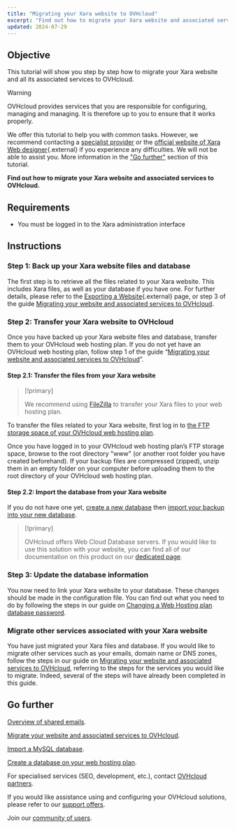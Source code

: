 ```yaml
---
title: "Migrating your Xara website to OVHcloud"
excerpt: "Find out how to migrate your Xara website and associated services to OVHcloud"
updated: 2024-07-29
---
```


## Objective

This tutorial will show you step by step how to migrate your Xara website and all its associated services to OVHcloud.

> [!warning]
>
> OVHcloud provides services that you are responsible for configuring, managing and managing. It is therefore up to you to ensure that it works properly.
>
> We offer this tutorial to help you with common tasks. However, we recommend contacting a [specialist provider](/links/partner) or the [official website of Xara Web designer](https://www.xara.com/webdesigner-plus/){.external} if you experience any difficulties. We will not be able to assist you. More information in the ["Go further"](#go-further) section of this tutorial.
>

**Find out how to migrate your Xara website and associated services to OVHcloud.**

## Requirements

- You must be logged in to the Xara administration interface

## Instructions

### Step 1: Back up your Xara website files and database

The first step is to retrieve all the files related to your Xara website. This includes Xara files, as well as your database if you have one. For further details, please refer to the [Exporting a Website](https://webdesigner.xara.com/bhavtest/test1/xara_desktop/product_support/web_features/exporting_website.html?rhhlterm=website){.external} page, or step 3 of the guide [Migrating your website and associated services to OVHcloud](/pages/web_cloud/web_hosting/hosting_migrating_to_ovh).

### Step 2: Transfer your Xara website to OVHcloud

Once you have backed up your Xara website files and database, transfer them to your OVHcloud web hosting plan. If you do not yet have an OVHcloud web hosting plan, follow step 1 of the guide “[Migrating your website and associated services to OVHcloud](/pages/web_cloud/web_hosting/hosting_migrating_to_ovh)”.

#### Step 2.1: Transfer the files from your Xara website

> [!primary]
>
> We recommend using [FileZilla](/pages/web_cloud/web_hosting/ftp_filezilla_user_guide) to transfer your Xara files to your web hosting plan.
>

To transfer the files related to your Xara website, first log in to [the FTP storage space of your OVHcloud web hosting plan](/pages/web_cloud/web_hosting/ftp_connection).

Once you have logged in to your OVHcloud web hosting plan’s FTP storage space, browse to the root directory "www" (or another root folder you have created beforehand). If your backup files are compressed (zipped), unzip them in an empty folder on your computer before uploading them to the root directory of your OVHcloud web hosting plan.

#### Step 2.2: Import the database from your Xara website

If you do not have one yet, [create a new database](/pages/web_cloud/web_hosting/sql_create_database) then [import your backup into your new database](/pages/web_cloud/web_hosting/sql_importing_mysql_database).

> [!primary]
>
> OVHcloud offers Web Cloud Database servers. If you would like to use this solution with your website, you can find all of our documentation on this product on our [dedicated page](/links/web/databases).
>

### Step 3: Update the database information

You now need to link your Xara website to your database. These changes should be made in the configuration file. You can find out what you need to do by following the steps in our guide on [Changing a Web Hosting plan database password](/pages/web_cloud/web_hosting/sql_change_password).

### Migrate other services associated with your Xara website

You have just migrated your Xara files and database. If you would like to migrate other services such as your emails, domain name or DNS zones, follow the steps in our guide on [Migrating your website and associated services to OVHcloud](/pages/web_cloud/web_hosting/hosting_migrating_to_ovh), referring to the steps for the services you would like to migrate. Indeed, several of the steps will have already been completed in this guide.

## Go further <a name="go-further"></a>

[Overview of shared emails](/pages/web_cloud/email_and_collaborative_solutions/mx_plan/email_generalities).

[Migrate your website and associated services to OVHcloud](/pages/web_cloud/web_hosting/hosting_migrating_to_ovh).

[Import a MySQL database](/pages/web_cloud/web_hosting/sql_importing_mysql_database).

[Create a database on your web hosting plan](/pages/web_cloud/web_hosting/sql_create_database).
 
For specialised services (SEO, development, etc.), contact [OVHcloud partners](/links/partner).
 
If you would like assistance using and configuring your OVHcloud solutions, please refer to our [support offers](/links/support).
 
Join our [community of users](/links/community).